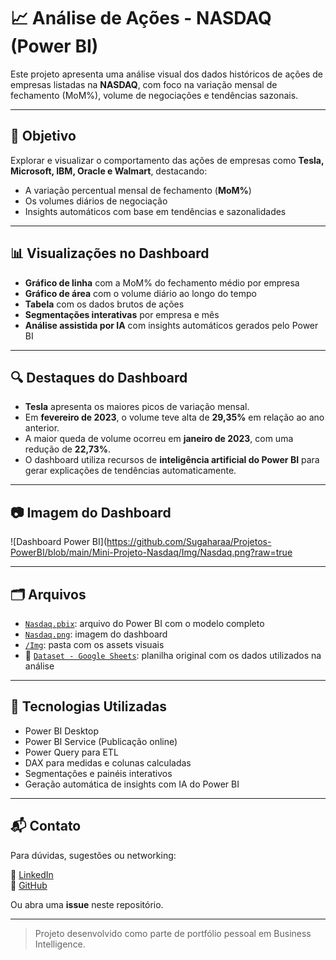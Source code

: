 # 📈 Análise de Ações - NASDAQ (Power BI)

Este projeto apresenta uma análise visual dos dados históricos de ações de empresas listadas na **NASDAQ**, com foco na variação mensal de fechamento (MoM%), volume de negociações e tendências sazonais.


---

## 🧠 Objetivo

Explorar e visualizar o comportamento das ações de empresas como **Tesla, Microsoft, IBM, Oracle e Walmart**, destacando:

- A variação percentual mensal de fechamento (**MoM%**)
- Os volumes diários de negociação
- Insights automáticos com base em tendências e sazonalidades

---

## 📊 Visualizações no Dashboard

- **Gráfico de linha** com a MoM% do fechamento médio por empresa
- **Gráfico de área** com o volume diário ao longo do tempo
- **Tabela** com os dados brutos de ações
- **Segmentações interativas** por empresa e mês
- **Análise assistida por IA** com insights automáticos gerados pelo Power BI

---

## 🔍 Destaques do Dashboard

- **Tesla** apresenta os maiores picos de variação mensal.
- Em **fevereiro de 2023**, o volume teve alta de **29,35%** em relação ao ano anterior.
- A maior queda de volume ocorreu em **janeiro de 2023**, com uma redução de **22,73%**.
- O dashboard utiliza recursos de **inteligência artificial do Power BI** para gerar explicações de tendências automaticamente.

---

## 📷 Imagem do Dashboard

![Dashboard Power BI](https://github.com/Sugaharaa/Projetos-PowerBI/blob/main/Mini-Projeto-Nasdaq/Img/Nasdaq.png?raw=true

---

## 🗂️ Arquivos

- [`Nasdaq.pbix`](../Nasdaq.pbix): arquivo do Power BI com o modelo completo
- [`Nasdaq.png`](https://github.com/Sugaharaa/Mini-Projeto-Nasdaq/raw/main/Img/Nasdaq.png): imagem do dashboard
- [`/Img`](https://github.com/Sugaharaa/Mini-Projeto-Nasdaq/tree/main/Img): pasta com os assets visuais
- 📄 [`Dataset - Google Sheets`](https://docs.google.com/spreadsheets/d/1uqQORvEqFHZUS4v33juvJrQCdBF9aC6m/edit?usp=sharing): planilha original com os dados utilizados na análise

---

## 📌 Tecnologias Utilizadas

- Power BI Desktop
- Power BI Service (Publicação online)
- Power Query para ETL
- DAX para medidas e colunas calculadas
- Segmentações e painéis interativos
- Geração automática de insights com IA do Power BI

---

## 📬 Contato

Para dúvidas, sugestões ou networking:

📎 [LinkedIn](https://www.linkedin.com/in/lucas-sugahara)  
🐙 [GitHub](https://github.com/Sugaharaa)

Ou abra uma **issue** neste repositório.

---

> Projeto desenvolvido como parte de portfólio pessoal em Business Intelligence.
